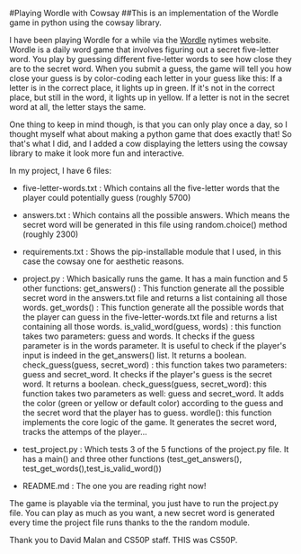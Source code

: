 #Playing Wordle with Cowsay
##This is an implementation of the Wordle game in python using the cowsay library.

I have been playing Wordle for a while via the [Wordle](https://www.nytimes.com/games/wordle/index.html) nytimes website.
Wordle is a daily word game that involves figuring out a secret five-letter word.
You play by guessing different five-letter words to see how close they are to the secret word. When you submit a guess, the game will tell you how close your guess is by color-coding each letter in your guess like this:
If a letter is in the correct place, it lights up in green.
If it's not in the correct place, but still in the word, it lights up in yellow.
If a letter is not in the secret word at all, the letter stays the same.


One thing to keep in mind though, is that you can only play once a day, so I thought myself what about making a python game that does exactly that!
So that's what I did, and I added a cow displaying the letters using the cowsay library to make it look more fun and interactive.


In my project, I have 6 files:
- five-letter-words.txt : Which contains all the five-letter words that the player could potentially guess (roughly 5700)
- answers.txt : Which contains all the possible answers. Which means the secret word will be generated in this file using random.choice() method (roughly 2300)
- requirements.txt : Shows the pip-installable module that I used, in this case the cowsay one for aesthetic reasons.
- project.py : Which basically runs the game. It has a main function and 5 other functions:
get_answers() : This function generate all the possible secret word in the answers.txt file and returns a list containing all those words.
get_words() : This function generate all the possible words that the player can guess in the five-letter-words.txt file and returns a list containing all those words.
is_valid_word(guess, words) : this function takes two parameters: guess and words. It checks if the guess parameter is in the words parameter. It is useful to check if the player's input is indeed in the get_answers() list. It returns a boolean.
check_guess(guess, secret_word) : this function takes two parameters: guess and secret_word. It checks if the player's guess is the secret word. It returns a boolean.
check_guess(guess, secret_word): this function takes two parameters as well: guess and secret_word. It adds the color (green or yellow or default color) according to the guess and the secret word that the player has to guess.
wordle(): this function implements the core logic of the game. It generates the secret word, tracks the attemps of the player...

- test_project.py : Which tests 3 of the 5 functions of the project.py file. It has a main() and three other functions (test_get_answers(), test_get_words(),test_is_valid_word())
- README.md : The one you are reading right now!

The game is playable via the terminal, you just have to run the project.py file.
You can play as much as you want, a new secret word is generated every time the project file runs thanks to the the random module.

Thank you to David Malan and CS50P staff.
THIS was CS50P.
